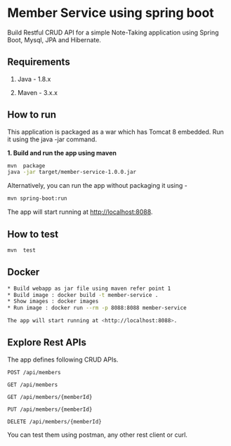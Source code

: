# Member Service using spring boot

Build Restful CRUD API for a simple Note-Taking application using Spring Boot, Mysql, JPA and Hibernate.

## Requirements

1. Java - 1.8.x

2. Maven - 3.x.x

## How to run


This application is packaged as a war which has Tomcat 8 embedded. Run it using the java -jar command.

**1. Build and run the app using maven**

```bash
mvn  package
java -jar target/member-service-1.0.0.jar
```

Alternatively, you can run the app without packaging it using -

```bash
mvn spring-boot:run
```

The app will start running at <http://localhost:8088>.

## How to test


```bash
mvn  test
```


## Docker

```bash
* Build webapp as jar file using maven refer point 1
* Build image : docker build -t member-service .
* Show images : docker images
* Run image : docker run --rm -p 8088:8088 member-service

The app will start running at <http://localhost:8088>.
```


## Explore Rest APIs

The app defines following CRUD APIs.

    POST /api/members

    GET /api/members

    GET /api/members/{memberId}
    
    PUT /api/members/{memberId}
    
    DELETE /api/members/{memberId}

You can test them using postman, any other rest client or curl.

